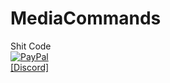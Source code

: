 # MediaCommands<br>
Shit Code<br>
[![PayPal](https://cdn.rawgit.com/twolfson/paypal-github-button/1.0.0/dist/button.svg)](https://paypal.me/Mansitoh) <br>
[[Discord]](https://Discord.link/Skilled)
